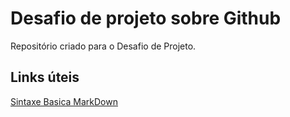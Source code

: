 # Desafio de projeto sobre Github
Repositório criado para o Desafio de Projeto.


## Links úteis
[Sintaxe Basica MarkDown](https://www.markdownguide.org/basic-syntax/)
